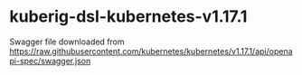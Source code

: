 # kuberig-dsl-kubernetes-v1.17.1

Swagger file downloaded from https://raw.githubusercontent.com/kubernetes/kubernetes/v1.17.1/api/openapi-spec/swagger.json
